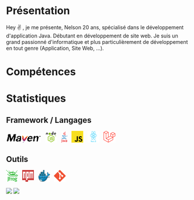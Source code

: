 # Présentation

Hey :v: , je me présente, Nelson 20 ans, spécialisé dans le développement d'application Java. Débutant en développement de site web.
Je suis un grand passionné d'informatique et plus particulièrement de développement en tout genre (Application, Site Web, ...).

# Compétences



# Statistiques
## Framework / Langages
<img src="./assets/images/maven.png" alt ="Maven" title="Maven"/>&nbsp;&nbsp; 
<img height="32" width="32" src="./assets/images/node.png" alt ="Node" title="Node"/>&nbsp;&nbsp; 
<img src="./assets/images/java.png" alt ="Java" title="Java"/>&nbsp;&nbsp; 
<img height="32" width="32" src="./assets/images/js.png" alt ="JS" title="JS"/>&nbsp;&nbsp; 
<img height="32" width="32" src="./assets/images/react.png" alt ="React" title="React"/>&nbsp;&nbsp; 
<img height="32" width="32" src="./assets/images/laravel.png" alt ="Laravel" title="Laravel"/>&nbsp;&nbsp; 

## Outils

<img height="32" width="32" src="./assets/images/artifactory.png" alt ="Artifactory" title="Artifactory"/>&nbsp;&nbsp; 
<img height="32" width="32" src="./assets/images/npm.svg" alt ="Npm" title="Npm"/>&nbsp;&nbsp; 
<img height="32" width="32" src="./assets/images/docker.png" alt ="Docker" title="Docker"/>&nbsp;&nbsp; 
<img height="32" width="32" src="./assets/images/git.png" alt ="Git" title="Git"/>&nbsp;&nbsp; 



![](https://github-readme-stats.vercel.app/api/top-langs/?username=philippart-s&theme=radical&hide_langs_below=8)
![](https://github-readme-stats.vercel.app/api?username=philippart-s&show_icons=true&theme=radical&count_private=true)
